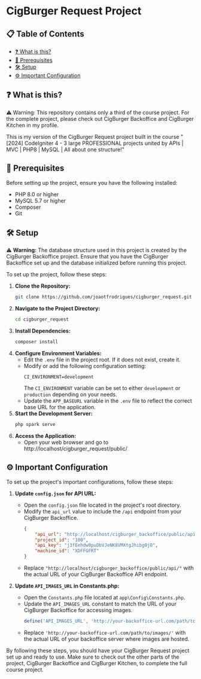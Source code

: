 # CigBurger Request Project

## 📋 Table of Contents
- [❓ What is this?](#-what-is-this)
- [🚀 Prerequisites](#-prerequisites)
- [🛠️ Setup](#️-setup)
- [⚙️ Important Configuration](#-important-configuration)

## ❓ What is this?

⚠️ Warning: This repository contains only a third of the course project. For the complete project, please check out CigBurger Backoffice and CigBurger Kitchen in my profile.

This is my version of the CigBurger Request project built in the course "[2024] CodeIgniter 4 - 3 large PROFESSIONAL projects united by APIs | MVC | PHP8 | MySQL | All about one structure!"

## 🚀 Prerequisites
Before setting up the project, ensure you have the following installed:
- PHP 8.0 or higher
- MySQL 5.7 or higher
- Composer
- Git

## 🛠️ Setup

⚠️ **Warning:** The database structure used in this project is created by the CigBurger Backoffice project. Ensure that you have the CigBurger Backoffice set up and the database initialized before running this project.

To set up the project, follow these steps:

1. **Clone the Repository:**
   ```bash
   git clone https://github.com/joaotfrodrigues/cigburger_request.git
2. **Navigate to the Project Directory:**
    ```bash
    cd cigburger_request
3. **Install Dependencies:**
    ```bash
    composer install
4. **Configure Environment Variables:**
    - Edit the `.env` file in the project root. If it does not exist, create it.
    - Modify or add the following configuration setting:
        ```dotenv
        CI_ENVIRONMENT=development
        ```
      The `CI_ENVIRONMENT` variable can be set to either `development` or `production` depending on your needs.
    - Update the `APP_BASEURL` variable in the `.env` file to reflect the correct base URL for the application.
5. **Start the Development Server:**
    ```bash
    php spark serve
6. **Access the Application:**
    - Open your web browser and go to http://localhost/cigburger_request/public/

## ⚙️ Important Configuration<a name="important-configuration"></a>
To set up the project's important configurations, follow these steps:

1. **Update `config.json` for API URL:**
    - Open the `config.json` file located in the project's root directory.
    - Modify the `api_url` value to include the `/api` endpoint from your CigBurger Backoffice.
        ```json
        {
            "api_url": "http://localhost/cigburger_backoffice/public/api/",
            "project_id": "100",
            "api_key": "j3fEehdw0puDbVJeNK8VMXtgJhibg0jO",
            "machine_id": "XDFFGFRT"
        }
        ```
    - Replace `"http://localhost/cigburger_backoffice/public/api/"` with the actual URL of your CigBurger Backoffice API endpoint.

2. **Update `API_IMAGES_URL` in Constants.php:**
    - Open the `Constants.php` file located at `app\Config\Constants.php`.
    - Update the `API_IMAGES_URL` constant to match the URL of your CigBurger Backoffice for accessing images.
        ```php
        define('API_IMAGES_URL', 'http://your-backoffice-url.com/path/to/images/');
        ```
    - Replace `'http://your-backoffice-url.com/path/to/images/'` with the actual URL of your backoffice server where images are hosted.

By following these steps, you should have your CigBurger Request project set up and ready to use. Make sure to check out the other parts of the project, CigBurger Backoffice and CigBurger Kitchen, to complete the full course project.